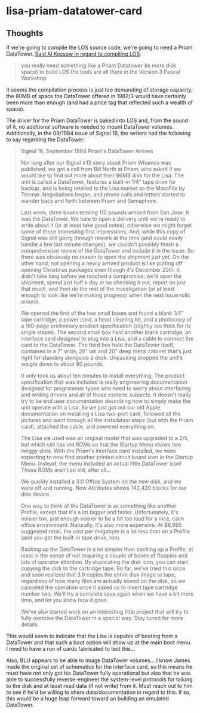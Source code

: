 # lisa-priam-datatower-card
 
## Thoughts

If we're going to compile the LOS source code, we're going to need a Priam DataTower. [Said Al Kossow in regard to compiling LOS](https://forum.vcfed.org/index.php?threads/wtb-working-apple-lisa.1246678/page-2):

>you really need something like a Priam Datatower (ie more disk space) to build LOS
>the tools are all there in the Version 3 Pascal Workshop.

It seems the compilation process is just too demanding of storage capacity; the 80MB of space the DataTower offered in 1982/3 would have certainly been more than enough (and had a price tag that reflected such a wealth of space).

The driver for the Priam DataTower is baked into LOS and, from the sound of it, no additional software is needed to mount DataTower volumes. Additionally, in the 09/1984 issue of Signal 16, the writers had the following to say regarding the DataTower:

>Signal 16, September 1984
>Priam's DataTower Arrives
>
>Not long after our Signal #13 story about Priam Whamos was published, we got a call from Bill North at Priam, who asked if we would like to find out more about their 86MB disk for the Lisa. The unit is called a DataTower, features a built-in 1/4" tape drive for backup, and is being retailed to the Lisa market as the MassFile by Tecmar. Negotiations began, and phone calls and letters started to wander back and forth between Priam and Semaphore.
>
>Last week, three boxes totaling 110 pounds arrived from San Jose. It was the DataTower. We hate to open a delivery until we're ready to write about it (or at least take good notes), otherwise we might forget some of those interesting first impressions. And, while this copy of Signal was still going through rework at the time (and could easily handle a few last minute changes), we couldn't possibly finish a comprehensive review of the DataTower and include it in the issue. So there was obviously no reason to open the shipment just yet. On the other hand, not opening a newly arrived product is like putting off opening Christmas packages even though it's December 25th. It didn't take long before we reached a compromise: we'd open the shipment, spend just half a day or so checking it out, report on just that much, and then do the rest of the investigation (or at least enough to look like we're making progress) when the next issue rolls around.
>
>We opened the first of the two small boxes and found a blank 1/4" tape cartridge, a power cord, a head cleaning kit, and a photocopy of a 180-page preliminary product specification (slightly too thick for its single staple). The second small box held another blank cartridge, an interface card designed to plug into a Lisa, and a cable to connect the card to the DataTower. The third box held the DataTower itself, contained in a 7" wide, 26" tall and 20" deep metal cabinet that's just right for standing alongside a desk. Unpacking dropped the unit's weight down to about 80 pounds.
>
>It only took us about ten minutes to install everything. The product specification that was included is really engineering documentation designed for programmer types who need to worry about interfacing and writing drivers and all of those esoteric subjects. It doesn't really try to be end user documentation describing how to simply make the unit operate with a Lisa. So we just got out our old Apple documentation on installing a Lisa two-port card, followed all the pictures and went through all the installation steps (but with the Priam card), attached the cable, and powered everything on.
>
>The Lisa we used was an original model that was upgraded to a 2/5, but which still has old ROMs so that the Startup Menu shows two twiggy slots. With the Priam's interface card installed, we were expecting to now find another printed circuit board icon in the Startup Menu. Instead, the menu included an actual little DataTower icon! Those ROMs aren't so old, after all...
>
>We quickly installed a 3.0 Office System on the new disk, and we were off and running. Now Attributes shows 142,420 blocks for our disk device.
>
>One way to think of the DataTower is as something like another Profile, except that it's a lot bigger and faster. Unfortunately, it's noisier too, just enough noisier to be a bit too loud for a nice, calm office environment. Naturally, it's also more expensive. At $8,995 suggested retail, the cost per megabyte is a lot less than on a Profile (and you get the built-in tape drive, too).
>
>Backing up the DataTower is a lot simpler than backing up a Profile, at least in the sense of not requiring a couple of boxes of floppies and lots of operator attention. By duplicating the disk icon, you can start copying the disk to the cartridge tape. So far, we've tried this once and soon realized that 3.0 copies the entire disk image to tape, regardless of how many files are actually stored on the disk, so we canceled the operation once it asked us to insert tape cartridge number two. We'll try a complete save again when we have a bit more time, and let you know how it goes.
>
>We've also started work on an interesting little project that will try to fully exercise the DataTower in a special way. Stay tuned for more details.

This would seem to indicate that the Lisa is capable of booting from a DataTower and that such a boot option will show up at the main boot menu. I need to have a run of cards fabricated to test this...

Also, BLU appears to be able to image DataTower volumes... I know James made the original set of schematics for the interface card, so this means he must have not only got his DataTower fully operational but also that he was able to successfully reverse-engineer the system-level protocols for talking to the disk and at least read data (if not write) from it. Must reach out to him to see if he'd be willing to share data/documentation in regard to this. If so, this would be a huge leap forward toward an building an emulated DataTower.